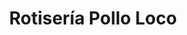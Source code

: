 ---
title: "Rotisería Pollo Loco"
url: /san-martin-de-los-andes/rotiseria-pollo-loco/
shop: Lebensmittel
---
